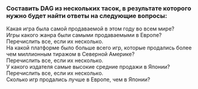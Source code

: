 ### Составить DAG из нескольких тасок, в результате которого нужно будет найти ответы на следующие вопросы:

Какая игра была самой продаваемой в этом году во всем мире?  
Игры какого жанра были самыми продаваемыми в Европе? Перечислить все, если их несколько.  
На какой платформе было больше всего игр, которые продались более чем миллионным тиражом в Северной Америке?  
Перечислить все, если их несколько.  
У какого издателя самые высокие средние продажи в Японии?  
Перечислить все, если их несколько.  
Сколько игр продались лучше в Европе, чем в Японии?  
